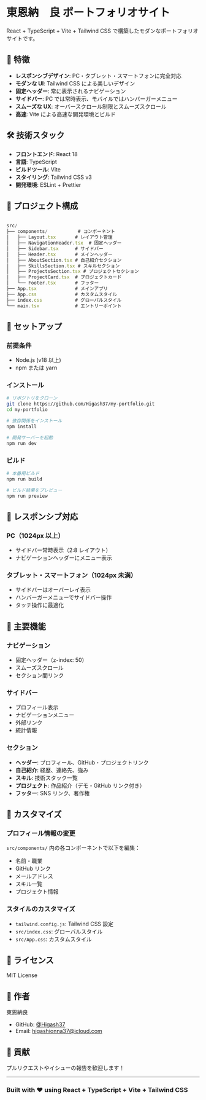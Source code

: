 # 東恩納　良 ポートフォリオサイト

React + TypeScript + Vite + Tailwind CSS で構築したモダンなポートフォリオサイトです。

## 🌟 特徴

- **レスポンシブデザイン**: PC・タブレット・スマートフォンに完全対応
- **モダンな UI**: Tailwind CSS による美しいデザイン
- **固定ヘッダー**: 常に表示されるナビゲーション
- **サイドバー**: PC では常時表示、モバイルではハンバーガーメニュー
- **スムーズな UX**: オーバースクロール制限とスムーズスクロール
- **高速**: Vite による高速な開発環境とビルド

## 🛠️ 技術スタック

- **フロントエンド**: React 18
- **言語**: TypeScript
- **ビルドツール**: Vite
- **スタイリング**: Tailwind CSS v3
- **開発環境**: ESLint + Prettier

## 🎯 プロジェクト構成

```ts

src/
├── components/           # コンポーネント
│   ├── Layout.tsx       # レイアウト管理
│   ├── NavigationHeader.tsx  # 固定ヘッダー
│   ├── Sidebar.tsx      # サイドバー
│   ├── Header.tsx       # メインヘッダー
│   ├── AboutSection.tsx # 自己紹介セクション
│   ├── SkillsSection.tsx # スキルセクション
│   ├── ProjectsSection.tsx # プロジェクトセクション
│   ├── ProjectCard.tsx  # プロジェクトカード
│   └── Footer.tsx       # フッター
├── App.tsx              # メインアプリ
├── App.css              # カスタムスタイル
├── index.css            # グローバルスタイル
└── main.tsx             # エントリーポイント
```

## 🚀 セットアップ

### 前提条件

- Node.js (v18 以上)
- npm または yarn

### インストール

```bash
# リポジトリをクローン
git clone https://github.com/Higash37/my-portfolio.git
cd my-portfolio

# 依存関係をインストール
npm install

# 開発サーバーを起動
npm run dev
```

### ビルド

```bash
# 本番用ビルド
npm run build

# ビルド結果をプレビュー
npm run preview
```

## 📱 レスポンシブ対応

### PC（1024px 以上）

- サイドバー常時表示（2:8 レイアウト）
- ナビゲーションヘッダーにメニュー表示

### タブレット・スマートフォン（1024px 未満）

- サイドバーはオーバーレイ表示
- ハンバーガーメニューでサイドバー操作
- タッチ操作に最適化

## 🎨 主要機能

### ナビゲーション

- 固定ヘッダー（z-index: 50）
- スムーズスクロール
- セクション間リンク

### サイドバー

- プロフィール表示
- ナビゲーションメニュー
- 外部リンク
- 統計情報

### セクション

- **ヘッダー**: プロフィール、GitHub・プロジェクトリンク
- **自己紹介**: 経歴、連絡先、強み
- **スキル**: 技術スタック一覧
- **プロジェクト**: 作品紹介（デモ・GitHub リンク付き）
- **フッター**: SNS リンク、著作権

## 🎯 カスタマイズ

### プロフィール情報の変更

`src/components/` 内の各コンポーネントで以下を編集：

- 名前・職業
- GitHub リンク
- メールアドレス
- スキル一覧
- プロジェクト情報

### スタイルのカスタマイズ

- `tailwind.config.js`: Tailwind CSS 設定
- `src/index.css`: グローバルスタイル
- `src/App.css`: カスタムスタイル

## 📝 ライセンス

MIT License

## 👤 作者

東恩納良

- GitHub: [@Higash37](https://github.com/Higash37)
- Email: [higashionna37@icloud.com](mailto:higashionna37@icloud.com)

## 🤝 貢献

プルリクエストやイシューの報告を歓迎します！

---

### Built with ❤️ using React + TypeScript + Vite + Tailwind CSS
